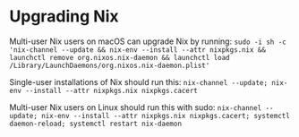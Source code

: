 # Upgrading Nix

Multi-user Nix users on macOS can upgrade Nix by running: `sudo -i sh -c
'nix-channel --update &&
nix-env --install --attr nixpkgs.nix &&
launchctl remove org.nixos.nix-daemon &&
launchctl load /Library/LaunchDaemons/org.nixos.nix-daemon.plist'`

Single-user installations of Nix should run this: `nix-channel --update;
nix-env --install --attr nixpkgs.nix nixpkgs.cacert`

Multi-user Nix users on Linux should run this with sudo: `nix-channel
--update; nix-env --install --attr nixpkgs.nix nixpkgs.cacert; systemctl
daemon-reload; systemctl restart nix-daemon`
